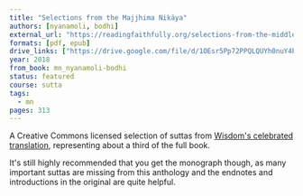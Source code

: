 ```yaml
---
title: "Selections from the Majjhima Nikāya"
authors: [nyanamoli, bodhi]
external_url: "https://readingfaithfully.org/selections-from-the-middle-length-discourses-free-kindle-epub-mobi/"
formats: [pdf, epub]
drive_links: ["https://drive.google.com/file/d/1OEsr5Pp72PPQLQUYh0nuY4PooVqyyGUH/view?usp=drivesdk", "https://drive.google.com/file/d/1mHxKi-oeXFKOis2m-TwMP6VDFC_K7aRu/view?usp=drivesdk"]
year: 2018
from_book: mn_nyanamoli-bodhi
status: featured
course: sutta
tags: 
  - mn
pages: 313
---
```


A Creative Commons licensed selection of suttas from [Wisdom's celebrated translation](/content/monographs/mn_nyanamoli-bodhi), representing about a third of the full book.

It's still highly recommended that you get the monograph though, as many important suttas are missing from this anthology and the endnotes and introductions in the original are quite helpful.
